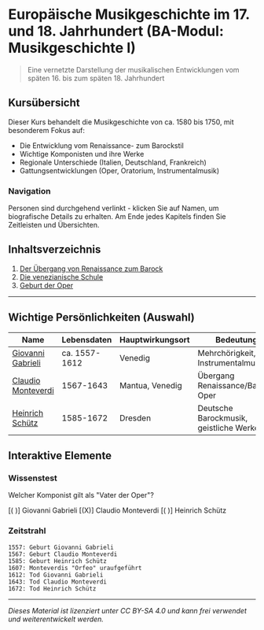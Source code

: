 <!--
author: Dennis Ried
email: dennis.ried@musikwiss.uni-halle.de
version: 0.1.0
language: de
narrator: Deutsch Male
comment: Europäische Musikgeschichte im 17. und 18. Jahrhundert (BA-Modul: Musikgeschichte I) - Eine interaktive OER
link: https://cdn.jsdelivr.net/chartist.js/latest/chartist.min.css
script: https://cdn.jsdelivr.net/chartist.js/latest/chartist.min.js
-->

# Europäische Musikgeschichte im 17. und 18. Jahrhundert (BA-Modul: Musikgeschichte I)

> Eine vernetzte Darstellung der musikalischen Entwicklungen vom späten 16. bis zum späten 18. Jahrhundert

## Kursübersicht

Dieser Kurs behandelt die Musikgeschichte von ca. 1580 bis 1750, mit besonderem Fokus auf:

- Die Entwicklung vom Renaissance- zum Barockstil
- Wichtige Komponisten und ihre Werke
- Regionale Unterschiede (Italien, Deutschland, Frankreich)
- Gattungsentwicklungen (Oper, Oratorium, Instrumentalmusik)

### Navigation

Personen sind durchgehend verlinkt - klicken Sie auf Namen, um biografische Details zu erhalten. Am Ende jedes Kapitels finden Sie Zeitleisten und Übersichten.

## Inhaltsverzeichnis

1. [Der Übergang von Renaissance zum Barock](kapitel/01_uebergang_renaissance_barock.md)
2. [Die venezianische Schule](kapitel/02_venezianische_schule.md)
3. [Geburt der Oper](kapitel/03_geburt_der_oper.md)

---

## Wichtige Persönlichkeiten (Auswahl)

| Name | Lebensdaten | Hauptwirkungsort | Bedeutung |
|------|-------------|------------------|-----------|
| [Giovanni Gabrieli](http://localhost:8000/liascript/index.html?http://localhost:8000/personen/gabrieli_giovanni.md) | ca. 1557-1612 | Venedig | Mehrchörigkeit, Instrumentalmusik |
| [Claudio Monteverdi](http://localhost:8000/liascript/index.html?http://localhost:8000/personen/monteverdi_claudio.md) | 1567-1643 | Mantua, Venedig | Übergang Renaissance/Barock, Oper |
| [Heinrich Schütz](http://localhost:8000/liascript/index.html?http://localhost:8000/personen/schuetz_heinrich.md) | 1585-1672 | Dresden | Deutsche Barockmusik, geistliche Werke |

## Interaktive Elemente

### Wissenstest
Welcher Komponist gilt als "Vater der Oper"?

[( )] Giovanni Gabrieli
[(X)] Claudio Monteverdi
[( )] Heinrich Schütz

### Zeitstrahl
```timeline
1557: Geburt Giovanni Gabrieli
1567: Geburt Claudio Monteverdi
1585: Geburt Heinrich Schütz
1607: Monteverdis "Orfeo" uraufgeführt
1612: Tod Giovanni Gabrieli
1643: Tod Claudio Monteverdi
1672: Tod Heinrich Schütz
```

---

*Dieses Material ist lizenziert unter CC BY-SA 4.0 und kann frei verwendet und weiterentwickelt werden.*
